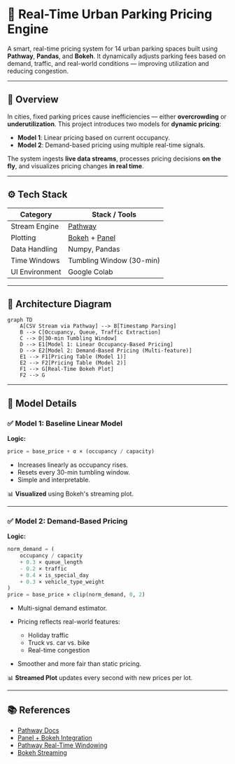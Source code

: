 
# 🚗 Real-Time Urban Parking Pricing Engine

A smart, real-time pricing system for 14 urban parking spaces built using **Pathway**, **Pandas**, and **Bokeh**. It dynamically adjusts parking fees based on demand, traffic, and real-world conditions — improving utilization and reducing congestion.

---

## 📌 Overview

In cities, fixed parking prices cause inefficiencies — either **overcrowding** or **underutilization**. This project introduces two models for **dynamic pricing**:

* **Model 1**: Linear pricing based on current occupancy.
* **Model 2**: Demand-based pricing using multiple real-time signals.

The system ingests **live data streams**, processes pricing decisions **on the fly**, and visualizes pricing changes **in real time**.

---

## ⚙️ Tech Stack

| Category       | Stack / Tools                                                   |
| -------------- | --------------------------------------------------------------- |
| Stream Engine  | [Pathway](https://pathway.com)                                  |
| Plotting       | [Bokeh](https://bokeh.org) + [Panel](https://panel.holoviz.org) |
| Data Handling  | Numpy, Pandas                                                   |
| Time Windows   | Tumbling Window (30-min)                                        |
| UI Environment | Google Colab                                         |

---

## 🧠 Architecture Diagram

```mermaid
graph TD
    A[CSV Stream via Pathway] --> B[Timestamp Parsing]
    B --> C[Occupancy, Queue, Traffic Extraction]
    C --> D[30-min Tumbling Window]
    D --> E1[Model 1: Linear Occupancy-Based Pricing]
    D --> E2[Model 2: Demand-Based Pricing (Multi-feature)]
    E1 --> F1[Pricing Table (Model 1)]
    E2 --> F2[Pricing Table (Model 2)]
    F1 --> G[Real-Time Bokeh Plot]
    F2 --> G
```

---

## 🧮 Model Details

### ✅ Model 1: Baseline Linear Model

**Logic:**

```python
price = base_price + α × (occupancy / capacity)
```

* Increases linearly as occupancy rises.
* Resets every 30-min tumbling window.
* Simple and interpretable.

📊 **Visualized** using Bokeh's streaming plot.

---

### ✅ Model 2: Demand-Based Pricing

**Logic:**

```python
norm_demand = (
    occupancy / capacity
    + 0.3 × queue_length
    - 0.2 × traffic
    + 0.4 × is_special_day
    + 0.3 × vehicle_type_weight
)
price = base_price × clip(norm_demand, 0, 2)
```

* Multi-signal demand estimator.
* Pricing reflects real-world features:

  * Holiday traffic
  * Truck vs. car vs. bike
  * Real-time congestion
* Smoother and more fair than static pricing.

📊 **Streamed Plot** updates every second with new prices per lot.

---



## 📚 References

* [Pathway Docs](https://pathway.com/developers/)
* [Panel + Bokeh Integration](https://panel.holoviz.org)
* [Pathway Real-Time Windowing](https://pathway.com/developers/user-guide/windowing/)
* [Bokeh Streaming](https://docs.bokeh.org/en/latest/docs/user_guide/streaming.html)



